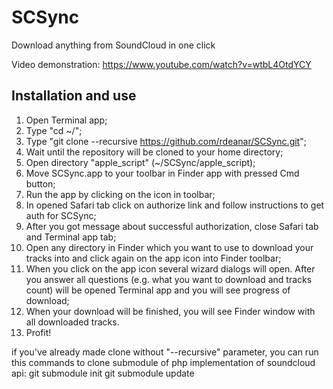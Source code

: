 SCSync
======

Download anything from SoundCloud in one click

Video demonstration: https://www.youtube.com/watch?v=wtbL4OtdYCY

Installation and use
------

1. Open Terminal app;
2. Type "cd ~/";
3. Type "git clone --recursive https://github.com/rdeanar/SCSync.git";
4. Wait until the repository will be cloned to your home directory;
5. Open directory "apple_script" (~/SCSync/apple_script);
6. Move SCSync.app to your toolbar in Finder app with pressed Cmd button;
7. Run the app by clicking on the icon in toolbar;
8. In opened Safari tab click on authorize link and follow instructions to get auth for SCSync;
9. After you got message about successful authorization, close Safari tab and Terminal app tab;
10. Open any directory in Finder which you want to use to download your tracks into and click again on the app icon into Finder toolbar;
11. When you click on the app icon several wizard dialogs will open. After you answer all questions (e.g. what you want to download and tracks count) will be opened Terminal app and you will see progress of download;
12. When your download will be finished, you will see Finder window with all downloaded tracks.
13. Profit!


if you've already made clone without "--recursive" parameter, you can run this commands to clone submodule of php implementation of soundcloud api:
git submodule init
git submodule update
